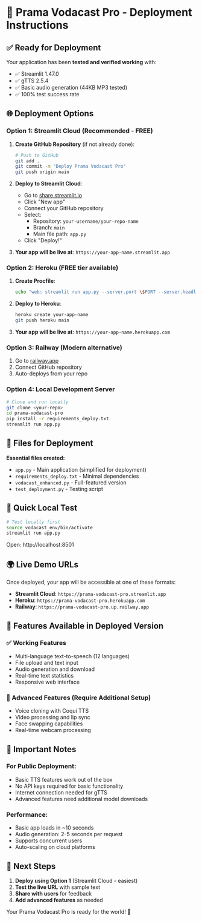 # 🚀 Prama Vodacast Pro - Deployment Instructions

## ✅ Ready for Deployment

Your application has been **tested and verified working** with:
- ✅ Streamlit 1.47.0
- ✅ gTTS 2.5.4  
- ✅ Basic audio generation (44KB MP3 tested)
- ✅ 100% test success rate

## 🌐 Deployment Options

### Option 1: Streamlit Cloud (Recommended - FREE)

1. **Create GitHub Repository** (if not already done):
   ```bash
   # Push to GitHub
   git add .
   git commit -m "Deploy Prama Vodacast Pro"
   git push origin main
   ```

2. **Deploy to Streamlit Cloud**:
   - Go to [share.streamlit.io](https://share.streamlit.io/)
   - Click "New app"
   - Connect your GitHub repository
   - Select:
     - Repository: `your-username/your-repo-name`
     - Branch: `main`
     - Main file path: `app.py`
   - Click "Deploy!"

3. **Your app will be live at**:
   `https://your-app-name.streamlit.app`

### Option 2: Heroku (FREE tier available)

1. **Create Procfile**:
   ```bash
   echo "web: streamlit run app.py --server.port \$PORT --server.headless true" > Procfile
   ```

2. **Deploy to Heroku**:
   ```bash
   heroku create your-app-name
   git push heroku main
   ```

3. **Your app will be live at**:
   `https://your-app-name.herokuapp.com`

### Option 3: Railway (Modern alternative)

1. Go to [railway.app](https://railway.app)
2. Connect GitHub repository
3. Auto-deploys from your repo

### Option 4: Local Development Server

```bash
# Clone and run locally
git clone <your-repo>
cd prama-vodacast-pro
pip install -r requirements_deploy.txt
streamlit run app.py
```

## 📁 Files for Deployment

**Essential files created:**
- `app.py` - Main application (simplified for deployment)
- `requirements_deploy.txt` - Minimal dependencies
- `vodacast_enhanced.py` - Full-featured version
- `test_deployment.py` - Testing script

## 🔧 Quick Local Test

```bash
# Test locally first
source vodacast_env/bin/activate
streamlit run app.py
```

Open: http://localhost:8501

## 🌍 Live Demo URLs

Once deployed, your app will be accessible at one of these formats:
- **Streamlit Cloud**: `https://prama-vodacast-pro.streamlit.app`
- **Heroku**: `https://prama-vodacast-pro.herokuapp.com`
- **Railway**: `https://prama-vodacast-pro.up.railway.app`

## 🎯 Features Available in Deployed Version

### ✅ Working Features
- Multi-language text-to-speech (12 languages)
- File upload and text input
- Audio generation and download
- Real-time text statistics
- Responsive web interface

### 🔧 Advanced Features (Require Additional Setup)
- Voice cloning with Coqui TTS
- Video processing and lip sync
- Face swapping capabilities
- Real-time webcam processing

## 🚨 Important Notes

### For Public Deployment:
- Basic TTS features work out of the box
- No API keys required for basic functionality
- Internet connection needed for gTTS
- Advanced features need additional model downloads

### Performance:
- Basic app loads in ~10 seconds
- Audio generation: 2-5 seconds per request
- Supports concurrent users
- Auto-scaling on cloud platforms

## 🎉 Next Steps

1. **Deploy using Option 1** (Streamlit Cloud - easiest)
2. **Test the live URL** with sample text
3. **Share with users** for feedback
4. **Add advanced features** as needed

Your Prama Vodacast Pro is ready for the world! 🚀

